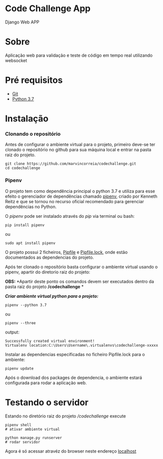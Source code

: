 # Code Challenge App
Django Web APP

# Sobre
Aplicação web para validação e teste de código em tempo real
utilizando websocket 

# Pré requisitos

- [Git](https://git-scm.com/)
- [Python 3.7](https://www.python.org/downloads/release/python-370/)

# Instalação

### Clonando o repositório ###
Antes de configurar o ambiente virtual para o projeto, primeiro deve-se ter clonado
o repositório no github para sua máquina local e entrar na pasta raiz do projeto.

```
git clone https://github.com/marvincorreia/codechallenge.git
cd codechallenge
```

### Pipenv ###
O projeto tem como dependência principal o python 3.7
 e utiliza para esse efeito o gerenciador de dependências chamado [pipenv](https://pypi.org/project/pipenv/),
criado por Kenneth Reitz e que se tornou no recurso oficial recomendado para 
gerenciar dependências no Python.

O *pipenv* pode ser instalado através do *pip* via terminal ou bash:

```
pip install pipenv
``` 
ou 
```
sudo apt install pipenv
```

O projeto possui 2 ficheiros, [Pipfile](https://github.com/marvincorreia/codechallenge/blob/master/Pipfile) 
e [Pipfile.lock](https://github.com/marvincorreia/codechallenge/blob/master/Pipfile.lock),
onde estão documentados as dependencias do projeto.

Após ter clonado o repositório basta configurar o ambiente virtual usando o pipenv,
apartir do diretorio raiz do projeto:

**OBS:** *Apartir deste ponto os comandos devem ser executados dentro da pasta raiz do projeto **/codechallenge** *

***Criar ambiente virtual python para o projeto:***
 
```
pipenv --python 3.7
```
ou
```
pipenv --three
```

output:

```
Successfully created virtual environment!
Virtualenv location:C:\Users\Username\.virtualenvs\codechallenge-xxxxx
```

Instalar as dependencias especificadas no ficheiro Pipfile.lock para o ambiente:

```
pipenv update
```

Após o download dos packages de dependencia, o ambiente estará configurada para rodar
a aplicação web.

# Testando o servidor
Estando no diretório raiz do projeto */codechallenge* execute

```
pipenv shell
# ativar ambiente virtual
```
```
python manage.py runserver
# rodar servidor
```
Agora é só acessar atravéz do browser neste endereço [localhost](http://localhost:8000/)

